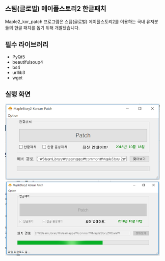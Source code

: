 ## 스팀(글로벌) 메이플스토리2 한글패치

Maple2_kor_patch 프로그램은 스팀(글로벌) 메이플스토리2를 이용하는 국내 유저분들의 한글 패치를 돕기 위해 개발됐습니다.

## 필수 라이브러리
* PyQt5
* beautifulsoup4
* bs4
* urllib3
* wget

## 실행 화면
![ex_screenshot](./img/program.png)
![ex_screenshot](./img/program2.png)
